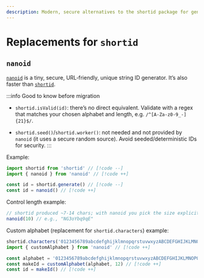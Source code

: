 ```yaml
---
description: Modern, secure alternatives to the shortid package for generating URL‑friendly unique IDs
---
```


# Replacements for `shortid`

## `nanoid`

[`nanoid`](https://github.com/ai/nanoid) is a tiny, secure, URL‑friendly, unique string ID generator. It’s also faster than [`shortid`](https://github.com/dylang/shortid).

:::info Good to know before migration
- `shortid.isValid(id)`: there’s no direct equivalent. Validate with a regex that matches your chosen alphabet and length, e.g. `/^[A-Za-z0-9_-]{21}$/`.

- `shortid.seed()`/`shortid.worker()`: not needed and not provided by `nanoid` (it uses a secure random source). Avoid seeded/deterministic IDs for security.
:::

Example:

```ts
import shortid from 'shortid' // [!code --]
import { nanoid } from 'nanoid' // [!code ++]

const id = shortid.generate() // [!code --]
const id = nanoid() // [!code ++]
```

Control length example:

```ts
// shortid produced ~7-14 chars; with nanoid you pick the size explicitly:
nanoid(10) // e.g., "NG3oYbq9qE"
```

Custom alphabet (replacement for `shortid.characters`) example:

```ts
shortid.characters('0123456789abcdefghijklmnopqrstuvwxyzABCDEFGHIJKLMNOPQRSTUVWXYZ$@') // [!code --]
import { customAlphabet } from 'nanoid' // [!code ++]

const alphabet = '0123456789abcdefghijklmnopqrstuvwxyzABCDEFGHIJKLMNOPQRSTUVWXYZ$@' // [!code ++]
const makeId = customAlphabet(alphabet, 12) // [!code ++]
const id = makeId() // [!code ++]
```
